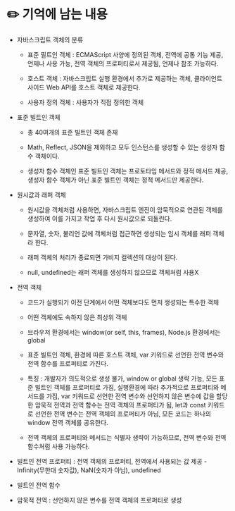 # ✏️ 기억에 남는 내용

- 자바스크립트 객체의 분류

    - 표준 필트인 객체 : ECMAScript 사양에 정의된 객체, 전역에 공통 기능 제공,  언제나 사용 가능, 전역 객체의 프로퍼티로서 제공됨, 언제나 참조 가능하다.

    - 호스트 객체 : 자바스크립트 실행 환경에서 추가로 제공하는 객체, 클라이언트 사이드 Web API를 호스트 객체로 제공한다.

    - 사용자 정의 객체 : 사용자가 직접 정의한 객체

- 표준 빌트인 객체

  - 총 40여개의 표준 빌트인 객체 존재

  - Math, Reflect, JSON을 제외하고 모두 인스턴스를 생성할 수 있는 생성자 함수 객체이다.

  - 생성자 함수 객체인 표준 빌트인 객체는 프로토타입 메서드와 정적 메서드 제공, 생성자 함수 객체가 아닌 표준 빌트인 객체는 정적 메서드만 제공한다.

- 원시값과 래퍼 객체

  - 원시값을 객체처럼 사용하면, 자바스크립트 엔진이 암묵적으로 연관된 객체를 생성하여 이를 가지고 작업 후 다시 원시값으로 되돌린다.

  - 문자열, 숫자, 불리언 값에 객체처럼 접근하면 생성되는 임시 객체를 래퍼 객체라 한다.

  - 래퍼 객체의 처리가 종료되면 가비지 컬렉션의 대상이 된다.

  - null, undefined는 래퍼 객체를 생성하지 않으므로 객체처럼 사용X

- 전역 객체

  - 코드가 실행되기 이전 단계에서 어떤 객체보다도 먼저 생성되는 특수한 객체

  - 어떤 객체에도 속하지 않은 최상위 객체

  - 브라우저 환경에서는 window(or self, this, frames), Node.js 환경에서는 global

  - 표준 빌트인 객체, 환경에 따른 호스트 객체, var 키워드로 선언한 전역 변수와 전역 함수를 프로퍼티로 가진다. 

  - 특징 : 개발자가 의도적으로 생성 불가, window or global 생략 가능, 모든 표준 빌트인 객체를 프로퍼티로 가짐, 실행환경에 따라 추가적으로 프로퍼티와 메서드를 가짐, var 키워드로 선언한 전역 변수와 선언하지 않은 변수에 값을 할당한 암묵적 전역과 전역 함수는 전역 객체의 프로퍼티가 됨, let과 const 키워드로 선언한 전역 변수는 전역 객체의 프로퍼티가 아님, 모든 코드는 하나의 window 전역 객체를 공유한다.

  - 전역 객체의 프로퍼티와 메서드는 식별자 생략이 가능하므로, 전역 변수와 전역 함수처럼 사용 가능하다.

- 빌트인 전역 프로퍼티 : 전역 객체의 프로퍼티, 전역에서 사용되는 값 제공 - Infinity(무한대 숫자값), NaN(숫자가 아님), undefined

- 빌트인 전역 함수

- 암묵적 전역 : 선언하지 않은 변수를 전역 객체의 프로퍼티로 생성